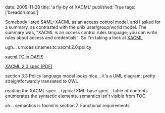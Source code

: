 date: 2005-11-28
title: 'a fly-by of XACML'
published: True
tags: ['breadcrumbs']

Somebody listed SAML+XACML as an access control model, and I asked for a summary, as contrasted with the unix user/group/world model. The summary was, <q>XACML is an access control rules language; you can write rules about access and credentials</q>. So I'm taking a look at <a href="http://xml.coverpages.org/xacml.html">XACML</a>

ugh... urn:oasis:names:tc:xacml:2.0:policy

<a href="http://www.oasis-open.org/committees/tc_home.php?wg_abbrev=xacml">xacml TC in OASIS</a>

<a href="http://docs.oasis-open.org/xacml/2.0/access_control-xacml-2.0-core-spec-os.pdf">XACML 2.0 spec (PDF)</a>

section 3.3 Policy language model looks nice... it's a UML diagram; pretty straightforwardly translated to OWL

reading the XACML spec... typical XML-base spec... table of contents enumerates the syntactic elements. semantics isn't visible from TOC

ah... semantics is found in section 7. Functional requirements

